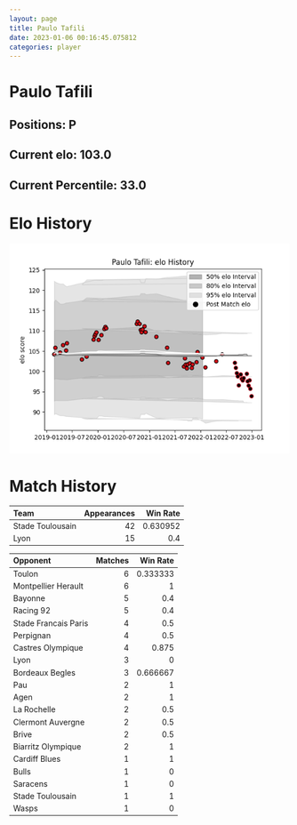 ```yaml
---  
layout: page  
title: Paulo Tafili  
date: 2023-01-06 00:16:45.075812  
categories: player  
---
```

# Paulo Tafili

## Positions: P

## Current elo: 103.0

## Current Percentile: 33.0

# Elo History


![elo history](history_PauloTafili.png)
# Match History


| Team             |   Appearances |   Win Rate |
|:-----------------|--------------:|-----------:|
| Stade Toulousain |            42 |   0.630952 |
| Lyon             |            15 |   0.4      |

| Opponent             |   Matches |   Win Rate |
|:---------------------|----------:|-----------:|
| Toulon               |         6 |   0.333333 |
| Montpellier Herault  |         6 |   1        |
| Bayonne              |         5 |   0.4      |
| Racing 92            |         5 |   0.4      |
| Stade Francais Paris |         4 |   0.5      |
| Perpignan            |         4 |   0.5      |
| Castres Olympique    |         4 |   0.875    |
| Lyon                 |         3 |   0        |
| Bordeaux Begles      |         3 |   0.666667 |
| Pau                  |         2 |   1        |
| Agen                 |         2 |   1        |
| La Rochelle          |         2 |   0.5      |
| Clermont Auvergne    |         2 |   0.5      |
| Brive                |         2 |   0.5      |
| Biarritz Olympique   |         2 |   1        |
| Cardiff Blues        |         1 |   1        |
| Bulls                |         1 |   0        |
| Saracens             |         1 |   0        |
| Stade Toulousain     |         1 |   1        |
| Wasps                |         1 |   0        |